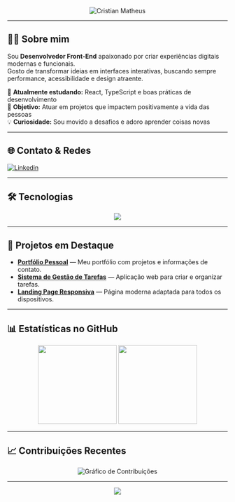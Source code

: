 <!-- Banner Gráfico -->
<p align="center">
  <img src="https://capsule-render.vercel.app/api?type=waving&color=08005C&height=200&section=header&text=Cristian%20Matheus&fontSize=40&fontColor=ffffff&animation=fadeIn&fontAlignY=35" alt="Cristian Matheus"/>
</p>

---

## 👨‍💻 Sobre mim
Sou **Desenvolvedor Front-End** apaixonado por criar experiências digitais modernas e funcionais.  
Gosto de transformar ideias em interfaces interativas, buscando sempre performance, acessibilidade e design atraente.  

📌 **Atualmente estudando:** React, TypeScript e boas práticas de desenvolvimento  
🎯 **Objetivo:** Atuar em projetos que impactem positivamente a vida das pessoas  
💡 **Curiosidade:** Sou movido a desafios e adoro aprender coisas novas

---

## 🌐 Contato & Redes
[![Linkedin](https://img.shields.io/badge/LinkedIn-0077B5?style=for-the-badge&logo=linkedin&logoColor=white)](https://www.linkedin.com/in/cristianmatheus7)

---

## 🛠 Tecnologias
<p align="center">
  <img src="https://skillicons.dev/icons?i=html,css,js,ts,react,nodejs,git" />
</p>

---

## 🚀 Projetos em Destaque
- [**Portfólio Pessoal**](https://meu-portifolio-v1.vercel.app/) — Meu portfólio com projetos e informações de contato.
- [**Sistema de Gestão de Tarefas**](https://site-produtividade-ox962qa4i-cristian-mateus-projects.vercel.app/) — Aplicação web para criar e organizar tarefas.
- [**Landing Page Responsiva**](https://landin-page-herois.vercel.app/) — Página moderna adaptada para todos os dispositivos.

---

## 📊 Estatísticas no GitHub
<div align="center">
  <img height="180em" src="https://github-readme-stats.vercel.app/api?username=CMatheus7&show_icons=true&theme=radical" />
  <img height="180em" src="https://github-readme-stats.vercel.app/api/top-langs/?username=CMatheus7&layout=compact&theme=radical" />
</div>

---

## 📈 Contribuições Recentes
<p align="center">
  <img src="https://github-readme-activity-graph.vercel.app/graph?username=CMatheus7&bg_color=0d1117&color=00ffcc&line=00ffcc&point=ffffff&area=true&hide_border=true" alt="Gráfico de Contribuições"/>
</p>

---

<p align="center">
  <img src="https://capsule-render.vercel.app/api?type=waving&color=00ffcc&height=100&section=footer"/>
</p>
